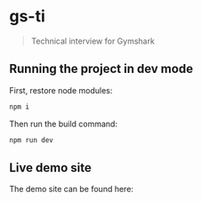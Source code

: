 # gs-ti

> Technical interview for Gymshark

## Running the project in dev mode

First, restore node modules:

```sh
npm i
```

Then run the build command:

```sh
npm run dev
```

## Live demo site

The demo site can be found here: